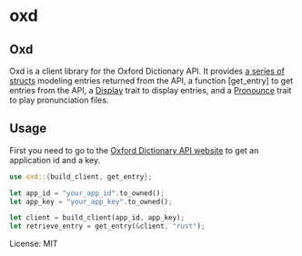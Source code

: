 # oxd

## Oxd

Oxd is a client library for the Oxford Dictionary API.
It provides [a series of structs](models) modeling entries returned from the API,
a function [get_entry] to get entries from the API,
a [Display](display::Display) trait to display entries,
and a [Pronounce](pronounce::Pronounce) trait to play pronunciation files.

## Usage

First you need to go to the [Oxford Dictionary API website](https://developer.oxforddictionaries.com/)
to get an application id and a key.

```rust
use oxd::{build_client, get_entry};

let app_id = "your_app_id".to_owned();
let app_key = "your_app_key".to_owned();

let client = build_client(app_id, app_key);
let retrieve_entry = get_entry(&client, "rust");
```

License: MIT
